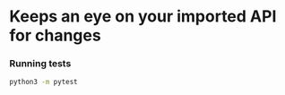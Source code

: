 # Keeps an eye on your imported API for changes


### Running tests

 ```bash
python3 -m pytest
```








